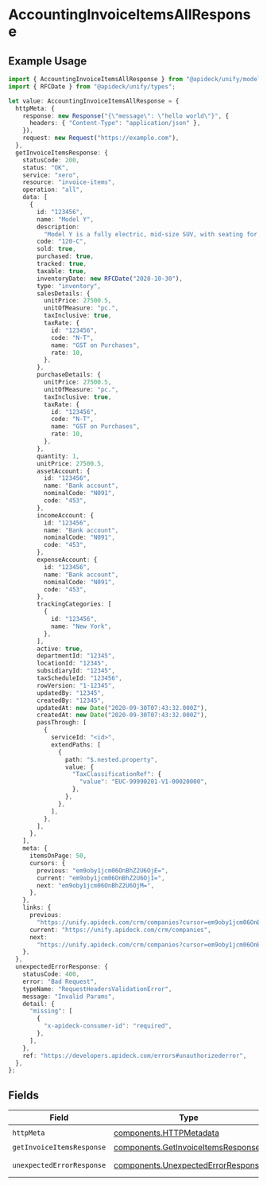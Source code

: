 # AccountingInvoiceItemsAllResponse

## Example Usage

```typescript
import { AccountingInvoiceItemsAllResponse } from "@apideck/unify/models/operations";
import { RFCDate } from "@apideck/unify/types";

let value: AccountingInvoiceItemsAllResponse = {
  httpMeta: {
    response: new Response("{\"message\": \"hello world\"}", {
      headers: { "Content-Type": "application/json" },
    }),
    request: new Request("https://example.com"),
  },
  getInvoiceItemsResponse: {
    statusCode: 200,
    status: "OK",
    service: "xero",
    resource: "invoice-items",
    operation: "all",
    data: [
      {
        id: "123456",
        name: "Model Y",
        description:
          "Model Y is a fully electric, mid-size SUV, with seating for up to seven, dual motor AWD and unparalleled protection.",
        code: "120-C",
        sold: true,
        purchased: true,
        tracked: true,
        taxable: true,
        inventoryDate: new RFCDate("2020-10-30"),
        type: "inventory",
        salesDetails: {
          unitPrice: 27500.5,
          unitOfMeasure: "pc.",
          taxInclusive: true,
          taxRate: {
            id: "123456",
            code: "N-T",
            name: "GST on Purchases",
            rate: 10,
          },
        },
        purchaseDetails: {
          unitPrice: 27500.5,
          unitOfMeasure: "pc.",
          taxInclusive: true,
          taxRate: {
            id: "123456",
            code: "N-T",
            name: "GST on Purchases",
            rate: 10,
          },
        },
        quantity: 1,
        unitPrice: 27500.5,
        assetAccount: {
          id: "123456",
          name: "Bank account",
          nominalCode: "N091",
          code: "453",
        },
        incomeAccount: {
          id: "123456",
          name: "Bank account",
          nominalCode: "N091",
          code: "453",
        },
        expenseAccount: {
          id: "123456",
          name: "Bank account",
          nominalCode: "N091",
          code: "453",
        },
        trackingCategories: [
          {
            id: "123456",
            name: "New York",
          },
        ],
        active: true,
        departmentId: "12345",
        locationId: "12345",
        subsidiaryId: "12345",
        taxScheduleId: "123456",
        rowVersion: "1-12345",
        updatedBy: "12345",
        createdBy: "12345",
        updatedAt: new Date("2020-09-30T07:43:32.000Z"),
        createdAt: new Date("2020-09-30T07:43:32.000Z"),
        passThrough: [
          {
            serviceId: "<id>",
            extendPaths: [
              {
                path: "$.nested.property",
                value: {
                  "TaxClassificationRef": {
                    "value": "EUC-99990201-V1-00020000",
                  },
                },
              },
            ],
          },
        ],
      },
    ],
    meta: {
      itemsOnPage: 50,
      cursors: {
        previous: "em9oby1jcm06OnBhZ2U6OjE=",
        current: "em9oby1jcm06OnBhZ2U6OjI=",
        next: "em9oby1jcm06OnBhZ2U6OjM=",
      },
    },
    links: {
      previous:
        "https://unify.apideck.com/crm/companies?cursor=em9oby1jcm06OnBhZ2U6OjE%3D",
      current: "https://unify.apideck.com/crm/companies",
      next:
        "https://unify.apideck.com/crm/companies?cursor=em9oby1jcm06OnBhZ2U6OjM",
    },
  },
  unexpectedErrorResponse: {
    statusCode: 400,
    error: "Bad Request",
    typeName: "RequestHeadersValidationError",
    message: "Invalid Params",
    detail: {
      "missing": [
        {
          "x-apideck-consumer-id": "required",
        },
      ],
    },
    ref: "https://developers.apideck.com/errors#unauthorizederror",
  },
};
```

## Fields

| Field                                                                                    | Type                                                                                     | Required                                                                                 | Description                                                                              |
| ---------------------------------------------------------------------------------------- | ---------------------------------------------------------------------------------------- | ---------------------------------------------------------------------------------------- | ---------------------------------------------------------------------------------------- |
| `httpMeta`                                                                               | [components.HTTPMetadata](../../models/components/httpmetadata.md)                       | :heavy_check_mark:                                                                       | N/A                                                                                      |
| `getInvoiceItemsResponse`                                                                | [components.GetInvoiceItemsResponse](../../models/components/getinvoiceitemsresponse.md) | :heavy_minus_sign:                                                                       | InvoiceItems                                                                             |
| `unexpectedErrorResponse`                                                                | [components.UnexpectedErrorResponse](../../models/components/unexpectederrorresponse.md) | :heavy_minus_sign:                                                                       | Unexpected error                                                                         |